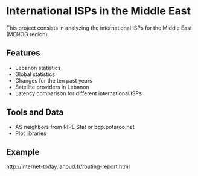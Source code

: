 # International ISPs in the Middle East

This project consists in analyzing the international ISPs for the Middle East (MENOG region).

## Features
* Lebanon statistics
* Global statistics
* Changes for the ten past years
* Satellite providers in Lebanon
* Latency comparison for different international ISPs

## Tools and Data
* AS neighbors from RIPE Stat or bgp.potaroo.net
* Plot libraries

## Example
http://internet-today.lahoud.fr/routing-report.html
